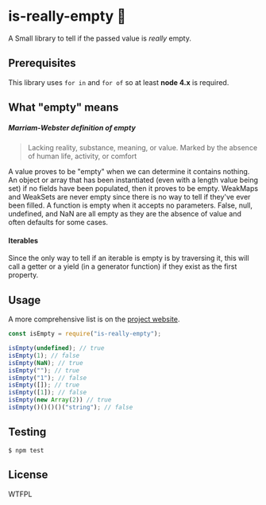 # is-really-empty 🌌

A Small library to tell if the passed value is _really_ empty.

## Prerequisites
This library uses `for in` and `for of` so at least **node 4.x** is required.

## What "empty" means
##### Marriam-Webster definition of empty
> Lacking reality, substance, meaning, or value. Marked by the absence of human
life, activity, or comfort

A value proves to be "empty" when we can determine it contains nothing. An
object or array that has been instantiated (even with a length value being set)
if no fields have been populated, then it proves to be empty. WeakMaps and
WeakSets are never empty since there is no way to tell if they've ever been
filled. A function is empty when it accepts no parameters. False, null,
undefined, and NaN are all empty as they are the absence of value and often
defaults for some cases.

#### Iterables
Since the only way to tell if an iterable is empty is by traversing it, this
will call a getter or a yield (in a generator function) if they exist as the
first property.

## Usage
A more comprehensive list is on the [project website](https://overlandandseas.github.io/is-really-empty/).

```js
const isEmpty = require("is-really-empty");

isEmpty(undefined); // true
isEmpty(1); // false
isEmpty(NaN); // true
isEmpty(""); // true
isEmpty("1"); // false
isEmpty([]); // true
isEmpty([1]); // false
isEmpty(new Array(2)) // true
isEmpty()()()()("string"); // false
```

## Testing
```
$ npm test
```

## License
WTFPL
